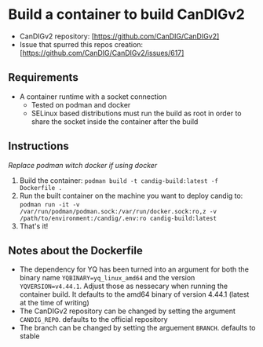 # Build a container to build CanDIGv2

- CanDIGv2 repository: [https://github.com/CanDIG/CanDIGv2]
- Issue that spurred this repos creation: [https://github.com/CanDIG/CanDIGv2/issues/617]

## Requirements

- A container runtime with a socket connection
  - Tested on podman and docker
  - SELinux based distributions must run the build as root in order to share the
    socket inside the container after the build

## Instructions

*Replace podman witch docker if using docker*

1. Build the container: `podman build -t candig-build:latest -f Dockerfile .`
2. Run the built container on the machine you want to deploy candig to: `podman run -it -v /var/run/podman/podman.sock:/var/run/docker.sock:ro,z -v /path/to/environment:/candig/.env:ro candig-build:latest`
3. That's it!

## Notes about the Dockerfile

- The dependency for YQ has been turned into an argument for both the binary name `YQBINARY=yq_linux_amd64` and the version `YQVERSION=v4.44.1`. Adjust those as nessecary when running the container build.
  It defaults to the amd64 binary of version 4.44.1 (latest at the time of writing)
- The CanDIGv2 repository can be changed by setting the argument `CANDIG_REPO`. defaults to the official repository
- The branch can be changed by setting the arguement `BRANCH`. defaults to stable
